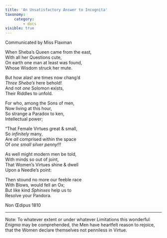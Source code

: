 ```yaml
---
title: 'An Unsatisfactory Answer to Incognita'
taxonomy:
    category:
        - docs
visible: true
---
```


<div class="author">Communicated by Miss Flaxman</div>

When Sheba’s Queen came from the east,  
With all her Questions cute,  
On earth one man at least was found,  
Whose Wisdom struck her mute.

But how alas! are times now chang’d  
*Three Sheba’s* here behold!  
And not *one* Solomon exists,  
Their Riddles to unfold.

For who, among the Sons of men,  
Now living at this hour,  
So strange a Paradox to ken,  
Intellectual power;

“That Female Virtues great & small,  
So *infinitely* many,  
Are *all* comprised within the space  
Of *one small silver penny!!!*

As well might modern men be told,  
With minds so out of joint,  
That Women’s Virtues shine & dwell  
Upon a Needle’s point:

Then stound no more our feeble race  
With Blows, would fell an Ox;  
But like kind *Sphinxes* help us to  
Resolve your Pandora.

Non Œdipus 1810

---

Note: To whatever extent or under whatever Limitations this wonderful *Enigma* may be comprehended, the Men have heartfelt reason to rejoice, that the Women declare themselves not penniless in Virtue.